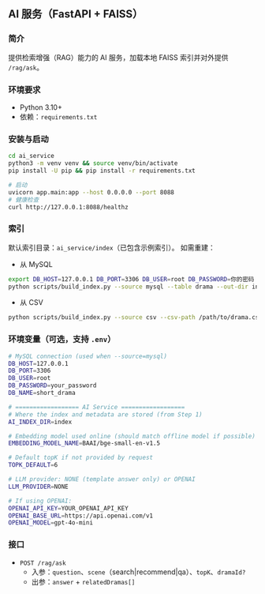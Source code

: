 ## AI 服务（FastAPI + FAISS）

### 简介
提供检索增强（RAG）能力的 AI 服务，加载本地 FAISS 索引并对外提供 `/rag/ask`。

### 环境要求
- Python 3.10+
- 依赖：`requirements.txt`

### 安装与启动
```bash
cd ai_service
python3 -m venv venv && source venv/bin/activate
pip install -U pip && pip install -r requirements.txt

# 启动
uvicorn app.main:app --host 0.0.0.0 --port 8088
# 健康检查
curl http://127.0.0.1:8088/healthz
```

### 索引
默认索引目录：`ai_service/index`（已包含示例索引）。
如需重建：
- 从 MySQL
```bash
export DB_HOST=127.0.0.1 DB_PORT=3306 DB_USER=root DB_PASSWORD=你的密码 DB_NAME=short_drama
python scripts/build_index.py --source mysql --table drama --out-dir index --model-name BAAI/bge-small-en-v1.5
```
- 从 CSV
```bash
python scripts/build_index.py --source csv --csv-path /path/to/drama.csv --out-dir ai_service/index
```

### 环境变量（可选，支持 `.env`）
```bash
# MySQL connection (used when --source=mysql)
DB_HOST=127.0.0.1
DB_PORT=3306
DB_USER=root
DB_PASSWORD=your_password
DB_NAME=short_drama

# ================== AI Service ==================
# Where the index and metadata are stored (from Step 1)
AI_INDEX_DIR=index

# Embedding model used online (should match offline model if possible)
EMBEDDING_MODEL_NAME=BAAI/bge-small-en-v1.5

# Default topK if not provided by request
TOPK_DEFAULT=6

# LLM provider: NONE (template answer only) or OPENAI
LLM_PROVIDER=NONE

# If using OPENAI:
OPENAI_API_KEY=YOUR_OPENAI_API_KEY
OPENAI_BASE_URL=https://api.openai.com/v1
OPENAI_MODEL=gpt-4o-mini
```

### 接口
- `POST /rag/ask`
  - 入参：`question`、`scene`（search|recommend|qa）、`topK`、`dramaId?`
  - 出参：`answer` + `relatedDramas[]`
